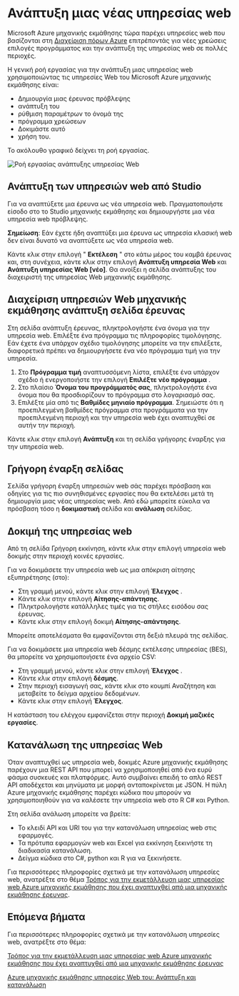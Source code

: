 <properties
   pageTitle="Για την ανάπτυξη μιας νέας υπηρεσίας Web"
   description="Η ροή εργασίας ανάπτυξης ενός ARM βάσει υπηρεσίας web"
   services="machine-learning"
   documentationCenter=""
   authors="vDonGlover"
   manager="raymondl"
   editor=""/>

<tags
    ms.service="machine-learning"
    ms.workload="data-services"
    ms.tgt_pltfrm="na"
    ms.devlang="na"
    ms.topic="article"
    ms.date="10/04/2016"
    ms.author="v-donglo"/>

# <a name="deploy-a-new-web-service"></a>Ανάπτυξη μιας νέας υπηρεσίας web

Microsoft Azure μηχανικής εκμάθησης τώρα παρέχει υπηρεσίες web που βασίζονται στη [Διαχείριση πόρων Azure](../azure-resource-manager/resource-group-overview.md) επιτρέποντάς για νέες χρεώσεις επιλογές προγράμματος και την ανάπτυξη της υπηρεσίας web σε πολλές περιοχές.

Η γενική ροή εργασίας για την ανάπτυξη μιας υπηρεσίας web χρησιμοποιώντας τις υπηρεσίες Web του Microsoft Azure μηχανικής εκμάθησης είναι:

* Δημιουργία μιας έρευνας πρόβλεψης
* ανάπτυξη του
* ρύθμιση παραμέτρων το όνομά της
* πρόγραμμα χρεώσεων
* Δοκιμάστε αυτό
* χρήση του.

Το ακόλουθο γραφικό δείχνει τη ροή εργασίας.

![Ροή εργασίας ανάπτυξης υπηρεσίας Web][1]
 
## <a name="deploy-web-service-from-studio"></a>Ανάπτυξη των υπηρεσιών web από Studio 

Για να αναπτύξετε μια έρευνα ως νέα υπηρεσία web. Πραγματοποιήστε είσοδο στο το Studio μηχανικής εκμάθησης και δημιουργήστε μια νέα υπηρεσία web πρόβλεψης. 

**Σημείωση**: Εάν έχετε ήδη αναπτύξει μια έρευνα ως υπηρεσία κλασική web δεν είναι δυνατό να αναπτύξετε ως νέα υπηρεσία web.
 
Κάντε κλικ στην επιλογή " **Εκτέλεση** " στο κάτω μέρος του καμβά έρευνας και, στη συνέχεια, κάντε κλικ στην επιλογή **Ανάπτυξη υπηρεσία Web** και **Ανάπτυξη υπηρεσίας Web [νέο]**. Θα ανοίξει η σελίδα ανάπτυξης του διαχειριστή της υπηρεσίας Web μηχανικής εκμάθησης.

## <a name="machine-learning-web-service-manager-deploy-experiment-page"></a>Διαχείριση υπηρεσιών Web μηχανικής εκμάθησης ανάπτυξη σελίδα έρευνας
Στη σελίδα ανάπτυξη έρευνας, πληκτρολογήστε ένα όνομα για την υπηρεσία web.
Επιλέξτε ένα πρόγραμμα τις πληροφορίες τιμολόγησης. Εάν έχετε ένα υπάρχον σχέδιο τιμολόγησης μπορείτε να την επιλέξετε, διαφορετικά πρέπει να δημιουργήσετε ένα νέο πρόγραμμα τιμή για την υπηρεσία. 

1.  Στο **Πρόγραμμα τιμή** αναπτυσσόμενη λίστα, επιλέξτε ένα υπάρχον σχέδιο ή ενεργοποιήστε την επιλογή **Επιλέξτε νέο πρόγραμμα** .
2.  Στο πλαίσιο **Όνομα του προγράμματός σας**, πληκτρολογήστε ένα όνομα που θα προσδιορίζουν το πρόγραμμα στο λογαριασμό σας.
3.  Επιλέξτε μία από τις **Βαθμίδες μηνιαίο πρόγραμμα**. Σημειώστε ότι η προεπιλεγμένη βαθμίδες πρόγραμμα στα προγράμματα για την προεπιλεγμένη περιοχή και την υπηρεσία web έχει αναπτυχθεί σε αυτήν την περιοχή.

Κάντε κλικ στην επιλογή **Ανάπτυξη** και τη σελίδα γρήγορης έναρξης για την υπηρεσία web.

## <a name="quickstart-page"></a>Γρήγορη έναρξη σελίδας
Σελίδα γρήγορη έναρξη υπηρεσιών web σάς παρέχει πρόσβαση και οδηγίες για τις πιο συνηθισμένες εργασίες που θα εκτελέσει μετά τη δημιουργία μιας νέας υπηρεσίας web. Από εδώ μπορείτε εύκολα να πρόσβαση τόσο η **δοκιμαστική** σελίδα και **ανάλωση** σελίδας.

## <a name="testing-your-web-service"></a>Δοκιμή της υπηρεσίας web

Από τη σελίδα Γρήγορη εκκίνηση, κάντε κλικ στην επιλογή υπηρεσία web δοκιμής στην περιοχή κοινές εργασίες.   

Για να δοκιμάσετε την υπηρεσία web ως μια απόκριση αίτησης εξυπηρέτησης (στο):

* Στη γραμμή μενού, κάντε κλικ στην επιλογή **Έλεγχος** .
* Κάντε κλικ στην επιλογή **Αίτησης-απάντησης**.
* Πληκτρολογήστε κατάλληλες τιμές για τις στήλες εισόδου σας έρευνας.
* Κάντε κλικ στην επιλογή δοκιμή **Αίτησης-απάντησης**.

Μπορείτε αποτελέσματα θα εμφανίζονται στη δεξιά πλευρά της σελίδας.

Για να δοκιμάσετε μια υπηρεσία web δέσμης εκτέλεσης υπηρεσίας (BES), θα μπορείτε να χρησιμοποιήσετε ένα αρχείο CSV:

* Στη γραμμή μενού, κάντε κλικ στην επιλογή **Έλεγχος** .
* Κάντε κλικ στην επιλογή **δέσμης**.
* Στην περιοχή εισαγωγή σας, κάντε κλικ στο κουμπί Αναζήτηση και μεταβείτε το δείγμα αρχείου δεδομένων.
* Κάντε κλικ στην επιλογή **Έλεγχος**.

Η κατάσταση του ελέγχου εμφανίζεται στην περιοχή **Δοκιμή μαζικές εργασίες**.

## <a name="consuming-your-web-service"></a>Κατανάλωση της υπηρεσίας Web

Όταν αναπτυχθεί ως υπηρεσία web, δοκιμές Azure μηχανικής εκμάθησης παρέχουν μια REST API που μπορεί να χρησιμοποιηθεί από ένα ευρύ φάσμα συσκευές και πλατφόρμες. Αυτό συμβαίνει επειδή το απλό REST API αποδέχεται και μηνύματα με μορφή ανταποκρίνεται με JSON. Η πύλη Azure μηχανικής εκμάθησης παρέχει κώδικα που μπορούν να χρησιμοποιηθούν για να καλέσετε την υπηρεσία web στο R C# και Python.
 
Στη σελίδα ανάλωση μπορείτε να βρείτε:

* Το κλειδί API και URI του για την κατανάλωση υπηρεσίας web στις εφαρμογές.
* Τα πρότυπα εφαρμογών web και Excel για εκκίνηση ξεκινήστε τη διαδικασία κατανάλωση.
* Δείγμα κώδικα στο C#, python και R για να ξεκινήσετε.

Για περισσότερες πληροφορίες σχετικά με την κατανάλωση υπηρεσίες web, ανατρέξτε στο θέμα [Τρόπος για την εκμετάλλευση μιας υπηρεσίας web Azure μηχανικής εκμάθησης που έχει αναπτυχθεί από μια μηχανικής εκμάθησης έρευνας](machine-learning-consume-web-services.md).

## <a name="next-steps"></a>Επόμενα βήματα

Για περισσότερες πληροφορίες σχετικά με την κατανάλωση υπηρεσίες web, ανατρέξτε στο θέμα:

[Τρόπος για την εκμετάλλευση μιας υπηρεσίας web Azure μηχανικής εκμάθησης που έχει αναπτυχθεί από μια μηχανικής εκμάθησης έρευνας](machine-learning-consume-web-services.md)

[Azure μηχανικής εκμάθησης υπηρεσίες Web του: Ανάπτυξη και κατανάλωση](machine-learning-deploy-consume-web-service-guide.md)

<!--Image references-->
[1]: ./media/machine-learning-webservice-deploy-a-web-service/armdeploymentworkflow.png


<!--links-->

